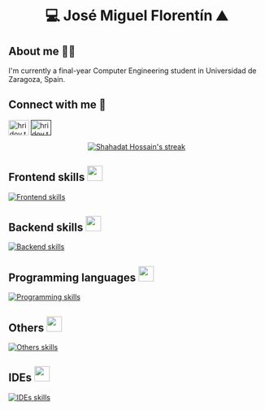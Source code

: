 
<!--
**josemifd/josemifd** is a ✨ _special_ ✨ repository because its `README.md` (this file) appears on your GitHub profile.

Here are some ideas to get you started:

- 🔭 I’m currently working on ...
- 🌱 I’m currently learning ...
- 👯 I’m looking to collaborate on ...
- 🤔 I’m looking for help with ...
- 💬 Ask me about ...
- 📫 How to reach me: ...
- 😄 Pronouns: ...
- ⚡ Fun fact: ...
-->

<h1 align="center"> 💻 José Miguel Florentín ⛰️ </h1>

## About me 🙋‍♂️
I'm currently a final-year Computer Engineering student in Universidad de Zaragoza, Spain.

## Connect with me 🌠
<a href="https://www.linkedin.com/in/jos%C3%A9-miguel-florent%C3%ADn-domingo-397532294/" target="blank">
  <img align="center" src="https://skillicons.dev/icons?i=linkedin" alt="hridoy.the.hazard10" height="30" width="40" /></a>
<a href="" target="blank">
  <img align="center" src="https://skillicons.dev/icons?i=gmail" alt="hridoy.the.hazard10" height="30" width="40" /></a>


<p align="center">
    <a href="https://github.com/josemifd/github-readme-streak-stats">
        <img title="🔥 Get streak stats for your profile at git.io/streak-stats" alt="Shahadat Hossain's streak" src="https://github-readme-streak-stats.herokuapp.com/?user=josemifd&theme=black-ice&hide_border=true&stroke=0000&background=060A0CD0"/>
    </a>
</p>

## Frontend skills <img src="https://media.giphy.com/media/iY8CRBdQXODJSCERIr/giphy.gif" width="30px">&nbsp; 
[![Frontend skills](https://skillicons.dev/icons?i=js,html,css,react,vite,tailwind,githubactions,npm)](https://skillicons.dev)
## Backend skills <img src="https://media.giphy.com/media/iY8CRBdQXODJSCERIr/giphy.gif" width="30px">&nbsp; 
[![Backend skills](https://skillicons.dev/icons?i=mongodb,express,supabase,postgres,nodejs,java)](https://skillicons.dev)
## Programming languages <img src="https://media.giphy.com/media/iY8CRBdQXODJSCERIr/giphy.gif" width="30px">&nbsp; 
[![Programming skills](https://skillicons.dev/icons?i=c,cpp,python,java,ocaml,haskell)](https://skillicons.dev)
## Others <img src="https://media.giphy.com/media/iY8CRBdQXODJSCERIr/giphy.gif" width="30px">&nbsp; 
[![Others skills](https://skillicons.dev/icons?i=git,github,sklearn,figma)](https://skillicons.dev)
## IDEs <img src="https://media.giphy.com/media/iY8CRBdQXODJSCERIr/giphy.gif" width="30px">&nbsp; 
[![IDEs skills](https://skillicons.dev/icons?i=vscode,androidstudio,eclipse)](https://skillicons.dev)
  
